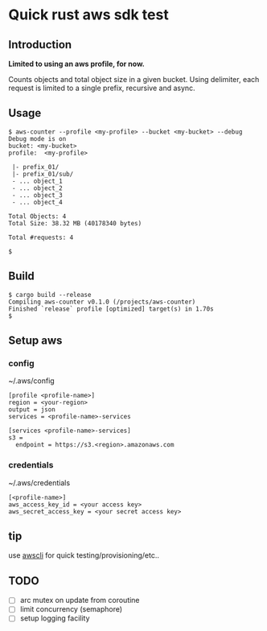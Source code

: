# Quick rust aws sdk test

## Introduction
**Limited to using an aws profile, for now.**

Counts objects and total object size in a given bucket. Using delimiter, each request is limited to a single prefix, recursive and async.

## Usage

```shell
$ aws-counter --profile <my-profile> --bucket <my-bucket> --debug
Debug mode is on
bucket: <my-bucket>  
profile:  <my-profile>

 |- prefix_01/
 |- prefix_01/sub/
 - ... object_1
 - ... object_2
 - ... object_3
 - ... object_4

Total Objects: 4
Total Size: 38.32 MB (40178340 bytes)
  
Total #requests: 4
  
$ 
```


## Build
```shell
$ cargo build --release
Compiling aws-counter v0.1.0 (/projects/aws-counter)
Finished `release` profile [optimized] target(s) in 1.70s
$ 
```

## Setup aws

### config
~/.aws/config
```
[profile <profile-name>]
region = <your-region> 
output = json
services = <profile-name>-services

[services <profile-name>-services]
s3 =
  endpoint = https://s3.<region>.amazonaws.com

```

### credentials
~/.aws/credentials

```
[<profile-name>]
aws_access_key_id = <your access key> 
aws_secret_access_key = <your secret access key> 
```

## tip

use [awscli](https://docs.aws.amazon.com/cli/latest/userguide/getting-started-install.html) for quick testing/provisioning/etc..

## TODO
- [ ] arc mutex on update from coroutine
- [ ] limit concurrency (semaphore)
- [ ] setup logging facility